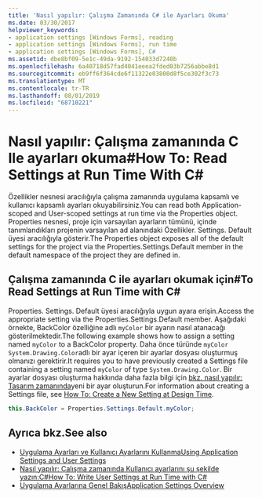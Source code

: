 ```yaml
---
title: 'Nasıl yapılır: Çalışma Zamanında C# ile Ayarları Okuma'
ms.date: 03/30/2017
helpviewer_keywords:
- application settings [Windows Forms], reading
- application settings [Windows Forms], run time
- application settings [Windows Forms], C#
ms.assetid: dbe8bf09-5e1c-49da-9192-154033d7240b
ms.openlocfilehash: 6a40718d57fad4041eeea2fded03b7256abbe8d1
ms.sourcegitcommit: eb9ff6f364cde6f11322e03800d8f5ce302f3c73
ms.translationtype: MT
ms.contentlocale: tr-TR
ms.lasthandoff: 08/01/2019
ms.locfileid: "68710221"
---
```

# <a name="how-to-read-settings-at-run-time-with-c"></a><span data-ttu-id="7a28f-102">Nasıl yapılır: Çalışma zamanında C Ile ayarları okuma\#</span><span class="sxs-lookup"><span data-stu-id="7a28f-102">How To: Read Settings at Run Time With C\#</span></span>

<span data-ttu-id="7a28f-103">Özellikler nesnesi aracılığıyla çalışma zamanında uygulama kapsamlı ve kullanıcı kapsamlı ayarları okuyabilirsiniz.</span><span class="sxs-lookup"><span data-stu-id="7a28f-103">You can read both Application-scoped and User-scoped settings at run time via the Properties object.</span></span> <span data-ttu-id="7a28f-104">Properties nesnesi, proje için varsayılan ayarların tümünü, içinde tanımlandıkları projenin varsayılan ad alanındaki Özellikler. Settings. Default üyesi aracılığıyla gösterir.</span><span class="sxs-lookup"><span data-stu-id="7a28f-104">The Properties object exposes all of the default settings for the project via the Properties.Settings.Default member in the default namespace of the project they are defined in.</span></span>  
  
## <a name="to-read-settings-at-run-time-with-c"></a><span data-ttu-id="7a28f-105">Çalışma zamanında C ile ayarları okumak için\#</span><span class="sxs-lookup"><span data-stu-id="7a28f-105">To Read Settings at Run Time with C\#</span></span>
  
<span data-ttu-id="7a28f-106">Properties. Settings. Default üyesi aracılığıyla uygun ayara erişin.</span><span class="sxs-lookup"><span data-stu-id="7a28f-106">Access the appropriate setting via the Properties.Settings.Default member.</span></span> <span data-ttu-id="7a28f-107">Aşağıdaki örnekte, BackColor özelliğine adlı `myColor` bir ayarın nasıl atanacağı gösterilmektedir.</span><span class="sxs-lookup"><span data-stu-id="7a28f-107">The following example shows how to assign a setting named `myColor` to a BackColor property.</span></span> <span data-ttu-id="7a28f-108">Daha önce türünde `myColor` `System.Drawing.Color`adlı bir ayar içeren bir ayarlar dosyası oluşturmuş olmanızı gerektirir.</span><span class="sxs-lookup"><span data-stu-id="7a28f-108">It requires you to have previously created a Settings file containing a setting named `myColor` of type `System.Drawing.Color`.</span></span> <span data-ttu-id="7a28f-109">Bir ayarlar dosyası oluşturma hakkında daha fazla bilgi için [bkz. nasıl yapılır: Tasarım zamanında](how-to-create-a-new-setting-at-design-time.md)yeni bir ayar oluşturun.</span><span class="sxs-lookup"><span data-stu-id="7a28f-109">For information about creating a Settings file, see [How To: Create a New Setting at Design Time](how-to-create-a-new-setting-at-design-time.md).</span></span>  
  
```csharp
this.BackColor = Properties.Settings.Default.myColor;  
```  
  
## <a name="see-also"></a><span data-ttu-id="7a28f-110">Ayrıca bkz.</span><span class="sxs-lookup"><span data-stu-id="7a28f-110">See also</span></span>

- [<span data-ttu-id="7a28f-111">Uygulama Ayarları ve Kullanıcı Ayarlarını Kullanma</span><span class="sxs-lookup"><span data-stu-id="7a28f-111">Using Application Settings and User Settings</span></span>](using-application-settings-and-user-settings.md)
- [<span data-ttu-id="7a28f-112">Nasıl yapılır: Çalışma zamanında Kullanıcı ayarlarını şu şekilde yazın:C#</span><span class="sxs-lookup"><span data-stu-id="7a28f-112">How To: Write User Settings at Run Time with C#</span></span>](how-to-write-user-settings-at-run-time-with-csharp.md)
- [<span data-ttu-id="7a28f-113">Uygulama Ayarlarına Genel Bakış</span><span class="sxs-lookup"><span data-stu-id="7a28f-113">Application Settings Overview</span></span>](application-settings-overview.md)
